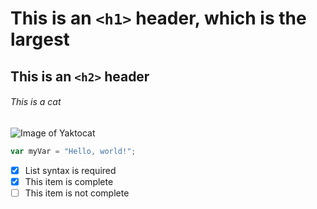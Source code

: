 # This is an `<h1>` header, which is the largest

## This is an `<h2>` header

###### This is a cat
![Image of Yaktocat](https://octodex.github.com/images/yaktocat.png)

``` javascript
var myVar = "Hello, world!";
```
- [x] List syntax is required
- [x] This item is complete
- [ ] This item is not complete
